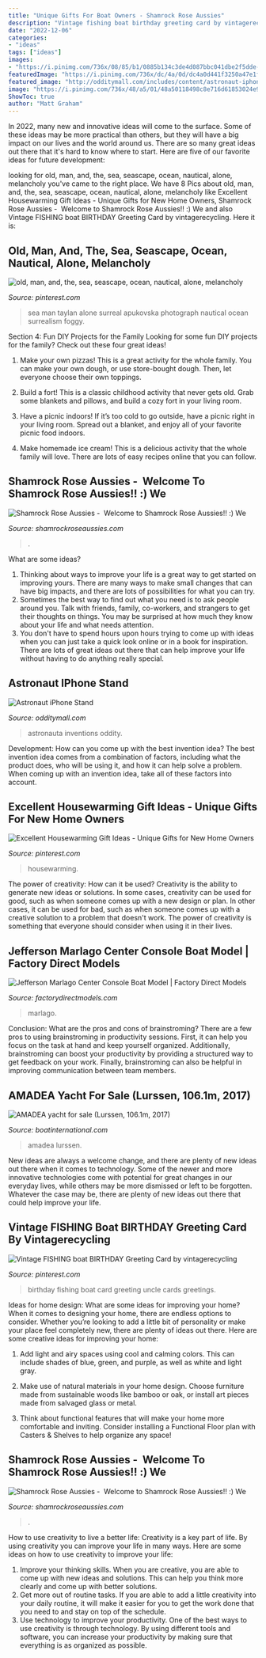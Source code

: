 ```yaml
---
title: "Unique Gifts For Boat Owners - Shamrock Rose Aussies"
description: "Vintage fishing boat birthday greeting card by vintagerecycling"
date: "2022-12-06"
categories:
- "ideas"
tags: ["ideas"]
images:
- "https://i.pinimg.com/736x/08/85/b1/0885b134c3de4d087bbc041dbe2f5dde--birthday-greeting-card-birthday-greetings.jpg"
featuredImage: "https://i.pinimg.com/736x/dc/4a/0d/dc4a0d441f3250a47e1fb225e46940cf.jpg"
featured_image: "http://odditymall.com/includes/content/astronaut-iphone-stand-0.jpg"
image: "https://i.pinimg.com/736x/48/a5/01/48a50118498c8e716d61853024e95082.jpg"
ShowToc: true
author: "Matt Graham"
---
```



In 2022, many new and innovative ideas will come to the surface. Some of these ideas may be more practical than others, but they will have a big impact on our lives and the world around us. There are so many great ideas out there that it's hard to know where to start. Here are five of our favorite ideas for future development:

	

		
looking for old, man, and, the, sea, seascape, ocean, nautical, alone, melancholy you've came to the right place. We have 8 Pics about old, man, and, the, sea, seascape, ocean, nautical, alone, melancholy like Excellent Housewarming Gift Ideas - Unique Gifts for New Home Owners, Shamrock Rose Aussies - ﻿﻿﻿ Welcome to Shamrock Rose Aussies!! :) We and also Vintage FISHING boat BIRTHDAY Greeting Card by vintagerecycling. Here it is:
		
    
## Old, Man, And, The, Sea, Seascape, Ocean, Nautical, Alone, Melancholy

<img loading=lazy src="https://i.pinimg.com/736x/dc/4a/0d/dc4a0d441f3250a47e1fb225e46940cf.jpg" onerror="this.onerror=null;this.src='https://tse4.mm.bing.net/th?id=OIP.yugr4OVHozwD6VavZTVjkwHaE6&amp;pid=15.1';" alt="old, man, and, the, sea, seascape, ocean, nautical, alone, melancholy">

_Source: pinterest.com_

>sea man taylan alone surreal apukovska photograph nautical ocean surrealism foggy. 

	

Section 4: Fun DIY Projects for the Family
Looking for some fun DIY projects for the family? Check out these four great ideas!
1. Make your own pizzas! This is a great activity for the whole family. You can make your own dough, or use store-bought dough. Then, let everyone choose their own toppings.

2. Build a fort! This is a classic childhood activity that never gets old. Grab some blankets and pillows, and build a cozy fort in your living room.

3. Have a picnic indoors! If it’s too cold to go outside, have a picnic right in your living room. Spread out a blanket, and enjoy all of your favorite picnic food indoors.

4. Make homemade ice cream! This is a delicious activity that the whole family will love. There are lots of easy recipes online that you can follow.

    
## Shamrock Rose Aussies - ﻿﻿﻿ Welcome To Shamrock Rose Aussies!! :) We

<img loading=lazy src="http://shamrockroseaussies.com/yahoo_site_admin/assets/images/DSC_0168.176182210_std.JPG" onerror="this.onerror=null;this.src='https://tse1.mm.bing.net/th?id=OIP.q8m28IPUzhzt-LhcR-ty5gHaE9&amp;pid=15.1';" alt="Shamrock Rose Aussies - ﻿﻿﻿ Welcome to Shamrock Rose Aussies!! :) We">

_Source: shamrockroseaussies.com_

>. 

	

What are some ideas?
1. Thinking about ways to improve your life is a great way to get started on improving yours. There are many ways to make small changes that can have big impacts, and there are lots of possibilities for what you can try.
2. Sometimes the best way to find out what you need is to ask people around you. Talk with friends, family, co-workers, and strangers to get their thoughts on things. You may be surprised at how much they know about your life and what needs attention.
3. You don't have to spend hours upon hours trying to come up with ideas when you can just take a quick look online or in a book for inspiration. There are lots of great ideas out there that can help improve your life without having to do anything really special.

    
## Astronaut IPhone Stand

<img loading=lazy src="http://odditymall.com/includes/content/astronaut-iphone-stand-0.jpg" onerror="this.onerror=null;this.src='https://tse3.mm.bing.net/th?id=OIP.sHhND_SDnQh7Cqqig4HjSgHaGk&amp;pid=15.1';" alt="Astronaut iPhone Stand">

_Source: odditymall.com_

>astronauta inventions oddity. 

	

Development: How can you come up with the best invention idea?
The best invention idea comes from a combination of factors, including what the product does, who will be using it, and how it can help solve a problem. When coming up with an invention idea, take all of these factors into account.

    
## Excellent Housewarming Gift Ideas - Unique Gifts For New Home Owners

<img loading=lazy src="https://i.pinimg.com/736x/48/a5/01/48a50118498c8e716d61853024e95082.jpg" onerror="this.onerror=null;this.src='https://tse3.mm.bing.net/th?id=OIP.-w9aJ7db8cET2xLkTk_F0wHaLG&amp;pid=15.1';" alt="Excellent Housewarming Gift Ideas - Unique Gifts for New Home Owners">

_Source: pinterest.com_

>housewarming. 

	

The power of creativity: How can it be used?
Creativity is the ability to generate new ideas or solutions. In some cases, creativity can be used for good, such as when someone comes up with a new design or plan. In other cases, it can be used for bad, such as when someone comes up with a creative solution to a problem that doesn't work. The power of creativity is something that everyone should consider when using it in their lives.

    
## Jefferson Marlago Center Console Boat Model | Factory Direct Models

<img loading=lazy src="https://www.factorydirectmodels.com/wp-content/uploads/fdm_gallery/1432779613_jefferson_marlago_center_console_model_fd14_3300l1_4616.jpg" onerror="this.onerror=null;this.src='https://tse4.mm.bing.net/th?id=OIP.x0gBQQ128-cgEBZl9Q9LWwHaHa&amp;pid=15.1';" alt="Jefferson Marlago Center Console Boat Model | Factory Direct Models">

_Source: factorydirectmodels.com_

>marlago. 

	

Conclusion: What are the pros and cons of brainstroming?
There are a few pros to using brainstroming in productivity sessions. First, it can help you focus on the task at hand and keep yourself organized. Additionally, brainstroming can boost your productivity by providing a structured way to get feedback on your work. Finally, brainstroming can also be helpful in improving communication between team members.

    
## AMADEA Yacht For Sale (Lurssen, 106.1m, 2017)

<img loading=lazy src="https://cdn.boatinternational.com/images/20200121/1-236759l-2560x1440.jpg" onerror="this.onerror=null;this.src='https://tse2.mm.bing.net/th?id=OIP.PYiEidvqantEn9mlMajTsAHaEK&amp;pid=15.1';" alt="AMADEA yacht for sale (Lurssen, 106.1m, 2017)">

_Source: boatinternational.com_

>amadea lurssen. 

	

New ideas are always a welcome change, and there are plenty of new ideas out there when it comes to technology. Some of the newer and more innovative technologies come with potential for great changes in our everyday lives, while others may be more dismissed or left to be forgotten. Whatever the case may be, there are plenty of new ideas out there that could help improve your life.

    
## Vintage FISHING Boat BIRTHDAY Greeting Card By Vintagerecycling

<img loading=lazy src="https://i.pinimg.com/736x/08/85/b1/0885b134c3de4d087bbc041dbe2f5dde--birthday-greeting-card-birthday-greetings.jpg" onerror="this.onerror=null;this.src='https://tse4.mm.bing.net/th?id=OIP.kf3vVP_p8KnDA7BHFymfmwHaJe&amp;pid=15.1';" alt="Vintage FISHING boat BIRTHDAY Greeting Card by vintagerecycling">

_Source: pinterest.com_

>birthday fishing boat card greeting uncle cards greetings. 

	

Ideas for home design: What are some ideas for improving your home?
When it comes to designing your home, there are endless options to consider. Whether you’re looking to add a little bit of personality or make your place feel completely new, there are plenty of ideas out there. Here are some creative ideas for improving your home: 
1. Add light and airy spaces using cool and calming colors. This can include shades of blue, green, and purple, as well as white and light gray.

2. Make use of natural materials in your home design. Choose furniture made from sustainable woods like bamboo or oak, or install art pieces made from salvaged glass or metal.

3. Think about functional features that will make your home more comfortable and inviting. Consider installing a Functional Floor plan with Casters & Shelves to help organize any space! 


    
## Shamrock Rose Aussies - ﻿﻿﻿ Welcome To Shamrock Rose Aussies!! :) We

<img loading=lazy src="http://shamrockroseaussies.com/yahoo_site_admin/assets/images/DSC_0165.153163002_std.JPG" onerror="this.onerror=null;this.src='https://tse3.mm.bing.net/th?id=OIP.jpm-jpFmesnEshZAwc_AtwHaE0&amp;pid=15.1';" alt="Shamrock Rose Aussies - ﻿﻿﻿ Welcome to Shamrock Rose Aussies!! :) We">

_Source: shamrockroseaussies.com_

>. 

	

How to use creativity to live a better life:
Creativity is a key part of life. By using creativity you can improve your life in many ways. Here are some ideas on how to use creativity to improve your life: 
1. Improve your thinking skills. When you are creative, you are able to come up with new ideas and solutions. This can help you think more clearly and come up with better solutions. 
2. Get more out of routine tasks. If you are able to add a little creativity into your daily routine, it will make it easier for you to get the work done that you need to and stay on top of the schedule. 
3. Use technology to improve your productivity. One of the best ways to use creativity is through technology. By using different tools and software, you can increase your productivity by making sure that everything is as organized as possible. 

